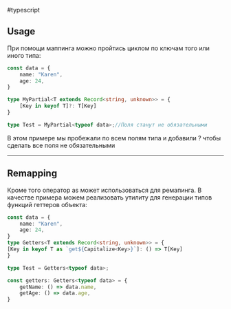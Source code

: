 #typescript 
## Usage

При помощи маппинга можно пройтись циклом по ключам того или иного типа:

```typescript
const data = {
	name: "Karen",
	age: 24,
}

type MyPartial<T extends Record<string, unknown>> = {
	[Key in keyof T]?: T[Key]
}

type Test = MyPartial<typeof data>;//Поля станут не обязательными
```

В этом примере мы пробежали по всем полям типа и добавили ? чтобы сделать все поля не обязательными

---
## Remapping

Кроме того оператор as может использоваться для ремапинга. В качестве примера можем реализовать утилиту для генерации типов функций геттеров объекта:

```typescript
const data = {
	name: "Karen",
	age: 24,
}
type Getters<T extends Record<string, unknown>> = {
[Key in keyof T as `get${Capitalize<Key>}`]: () => T[Key]
}

type Test = Getters<typeof data>;

const getters: Getters<typeof data> = {
	getName: () => data.name,
	getAge: () => data.age,
}
```